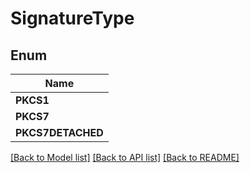 
# SignatureType


## Enum
| Name |
| ----------- |
| **PKCS1** |
| **PKCS7** |
| **PKCS7DETACHED** |

[[Back to Model list]](../../README.md#documentation-for-models) [[Back to API list]](../../README.md#documentation-for-api-endpoints) [[Back to README]](../../README.md)


